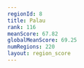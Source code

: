 ```yaml
---
regionId: 8
title: Palau
rank: 116
meanScore: 67.82
globalMeanScore: 69.25
numRegions: 220
layout: region_score
---
```

